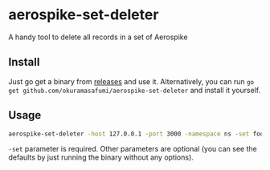 # aerospike-set-deleter
A handy tool to delete all records in a set of Aerospike

## Install
Just go get a binary from [releases](https://github.com/okuramasafumi/aerospike-set-deleter/releases) and use it.
Alternatively, you can run `go get github.com/okuramasafumi/aerospike-set-deleter` and install it yourself.

## Usage
```sh
aerospike-set-deleter -host 127.0.0.1 -port 3000 -namespace ns -set foo
```

`-set` parameter is required. Other parameters are optional (you can see the defaults by just running the binary without any options).
